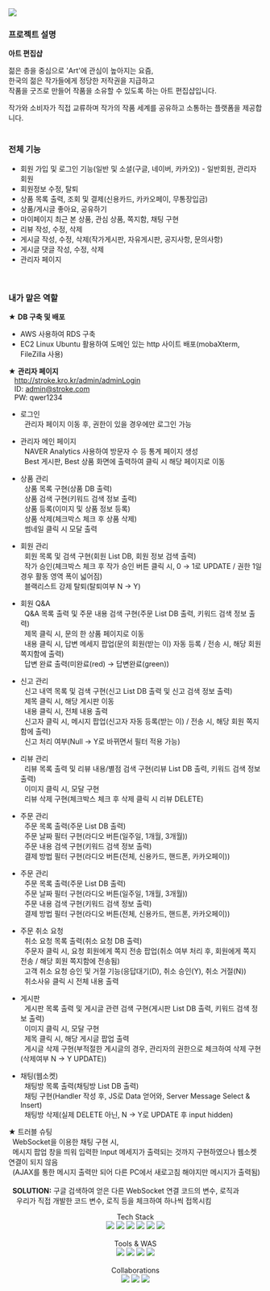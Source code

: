 <img src="https://capsule-render.vercel.app/api?type=waving&color=auto&height=200&section=header&text=art_stroke&fontSize=90" />

### 프로젝트 설명
**아트 편집샵**

젊은 층을 중심으로 'Art'에 관심이 높아지는 요즘,<br> 한국의 젊은 작가들에게 정당한 저작권을 지급하고<br> 
작품을 굿즈로 만들어 작품을 소유할 수 있도록 하는 아트 편집샵입니다.<br>

작가와 소비자가 직접 교류하며 작가의 작품 세계를 공유하고 소통하는 플랫폼을 제공합니다.
<br><br>

### 전체 기능
- 회원 가입 및 로그인 기능(일반 및 소셜(구글, 네이버, 카카오)) - 일반회원, 관리자 회원
- 회원정보 수정, 탈퇴
- 상품 목록 출력, 조회 및 결제(신용카드, 카카오페이, 무통장입금)
- 상품/게시글 좋아요, 공유하기
- 마이페이지 최근 본 상품, 관심 상품, 쪽지함, 채팅 구현
- 리뷰 작성, 수정, 삭제
- 게시글 작성, 수정, 삭제(작가게시판, 자유게시판, 공지사항, 문의사항)
- 게시글 댓글 작성, 수정, 삭제
- 관리자 페이지  
<br>

### 내가 맡은 역할
★ **DB 구축 및 배포** <br>
- AWS 사용하여 RDS 구축
- EC2 Linux Ubuntu 활용하여 도메인 있는 http 사이트 배포(mobaXterm, FileZilla 사용) <br>

★ **관리자 페이지** <br>
 &nbsp;&nbsp;   http://stroke.kro.kr/admin/adminLogin <br>
  &nbsp;&nbsp;  ID: admin@stroke.com <br>
 &nbsp;&nbsp;   PW: qwer1234
   
- 로그인 <br>
  &nbsp;&nbsp;관리자 페이지 이동 후, 권한이 있을 경우에만 로그인 가능 <br>
    
- 관리자 메인 페이지 <br>
  &nbsp;&nbsp;NAVER Analytics 사용하여 방문자 수 등 통계 페이지 생성<br>
  &nbsp;&nbsp;Best 게시판, Best 상품 화면에 출력하여 클릭 시 해당 페이지로 이동<br>
- 상품 관리 <br>
  &nbsp;&nbsp;상품 목록 구현(상품 DB 출력) <br>
  &nbsp;&nbsp;상품 검색 구현(키워드 검색 정보 출력) <br>
  &nbsp;&nbsp;상품 등록(이미지 및 상품 정보 등록) <br>
  &nbsp;&nbsp;상품 삭제(체크박스 체크 후 상품 삭제) <br>
  &nbsp;&nbsp;썸네일 클릭 시 모달 출력 <br>
- 회원 관리 <br>
  &nbsp;&nbsp;회원 목록 및 검색 구현(회원 List DB, 회원 정보 검색 출력) <br>
  &nbsp;&nbsp;작가 승인(체크박스 체크 후 작가 승인 버튼 클릭 시, 0 → 1로 UPDATE /
   권한 1일 경우 활동 영역 폭이 넓어짐) <br>
  &nbsp;&nbsp;블랙리스트 강제 탈퇴(탈퇴여부 N → Y) <br>

- 회원 Q&A <br>
  &nbsp;&nbsp;Q&A 목록 출력 및 주문 내용 검색 구현(주문 List DB 출력, 키워드 검색 정보 출력)<br>
  &nbsp;&nbsp;제목 클릭 시, 문의 한 상품 페이지로 이동<br>
  &nbsp;&nbsp;내용 클릭 시, 답변 메세지 팝업(문의 회원(받는 이) 자동 등록 / 전송 시, 해당 회원 쪽지함에 출력) <br>
  &nbsp;&nbsp;답변 완료 출력(미완료(red) → 답변완료(green)) <br>

- 신고 관리 <br>
  &nbsp;&nbsp;신고 내역 목록 및 검색 구현(신고 List DB 출력 및 신고 검색 정보 출력)<br>
  &nbsp;&nbsp;제목 클릭 시, 해당 게시판 이동<br>
  &nbsp;&nbsp;내용 클릭 시, 전체 내용 출력 <br>
  &nbsp;&nbsp;신고자 클릭 시, 메시지 팝업(신고자 자동 등록(받는 이) / 전송 시, 해당 회원 쪽지함에 출력) <br>
  &nbsp;&nbsp;신고 처리 여부(Null → Y로 바뀌면서 필터 적용 가능)<br>

- 리뷰 관리 <br>
  &nbsp;&nbsp;리뷰 목록 출력 및 리뷰 내용/별점 검색 구현(리뷰 List DB 출력, 키워드 검색 정보 출력)<br>
  &nbsp;&nbsp;이미지 클릭 시, 모달 구현 <br>
  &nbsp;&nbsp;리뷰 삭제 구현(체크박스 체크 후 삭제 클릭 시 리뷰 DELETE) <br> 

- 주문 관리 <br>
  &nbsp;&nbsp;주문 목록 출력(주문 List DB 출력)<br>
  &nbsp;&nbsp;주문 날짜 필터 구현(라디오 버튼(일주일, 1개월, 3개월))<br>
  &nbsp;&nbsp;주문 내용 검색 구현(키워드 검색 정보 출력) <br> 
  &nbsp;&nbsp;결제 방법 필터 구현(라디오 버튼(전체, 신용카드, 핸드폰, 카카오페이)) <br>
  
- 주문 관리 <br>
  &nbsp;&nbsp;주문 목록 출력(주문 List DB 출력)<br>
  &nbsp;&nbsp;주문 날짜 필터 구현(라디오 버튼(일주일, 1개월, 3개월))<br>
  &nbsp;&nbsp;주문 내용 검색 구현(키워드 검색 정보 출력) <br> 
  &nbsp;&nbsp;결제 방법 필터 구현(라디오 버튼(전체, 신용카드, 핸드폰, 카카오페이)) <br>
    
- 주문 취소 요청 <br>
  &nbsp;&nbsp;취소 요청 목록 출력(취소 요청 DB 출력)<br>
  &nbsp;&nbsp;주문자 클릭 시, 요청 회원에게 쪽지 전송 팝업(취소 여부 처리 후, 회원에게 쪽지 전송 / 해당 회원 쪽지함에 전송됨)<br>
  &nbsp;&nbsp;고객 취소 요청 승인 및 거절 기능(응답대기(D), 취소 승인(Y), 취소 거절(N)) <br> 
  &nbsp;&nbsp;취소사유 클릭 시 전체 내용 출력<br>
  
- 게시판 <br>
  &nbsp;&nbsp;게시판 목록 출력 및 게시글 관련 검색 구현(게시판 List DB 출력, 키워드 검색 정보 출력)<br>
  &nbsp;&nbsp;이미지 클릭 시, 모달 구현<br>
  &nbsp;&nbsp;제목 클릭 시, 해당 게시글 팝업 출력 <br> 
  &nbsp;&nbsp;게시글 삭제 구현(부적절한 게시글의 경우, 관리자의 권한으로 체크하여 삭제 구현(삭제여부 N → Y UPDATE))<br>
  
- 채팅(웹소켓) <br>
  &nbsp;&nbsp;채팅방 목록 출력(채팅방 List DB 출력)<br>
  &nbsp;&nbsp;채팅 구현(Handler 작성 후, JS로 Data 얻어와, Server Message Select & Insert)<br>
  &nbsp;&nbsp;채팅방 삭제(실제 DELETE 아닌, N → Y로 UPDATE 후 input hidden) <br>  
  
★ 트러블 슈팅 <br>
  &nbsp;&nbsp;WebSocket을 이용한 채팅 구현 시, <br>
  &nbsp;&nbsp;메시지 팝업 창을 띄워 입력한 Input 메세지가 출력되는 것까지 구현하였으나 웹소켓 연결이 되지 않음 <br>
  &nbsp;&nbsp;(AJAX를 통한 메시지 출력만 되어 다른 PC에서 새로고침 해야지만 메시지가 출력됨) <br><br>
  &nbsp;&nbsp;**SOLUTION:** 구글 검색하여 얻은 다른 WebSocket 연결 코드의 변수, 로직과<br>
  &nbsp;&nbsp;&nbsp;&nbsp;우리가 직접 개발한 코드 변수, 로직 등을 체크하여 하나씩 접목시킴<br>  
  



<div align="center">
    <div align="center">
    Tech Stack<br>
</div>
   <img src="https://img.shields.io/badge/Java-007396?style=flat&logo=Java&logoColor=white" />
   <img src="https://img.shields.io/badge/HTML5-E34F26?style=flat&logo=HTML5&logoColor=white" />
   <img src="https://img.shields.io/badge/CSS3-1572B6?style=flat&logo=CSS3&logoColor=white" />
   <img src="https://img.shields.io/badge/javascript-F7DF1E?style=flat&logo=javascript&logoColor=white" />
  <img src="https://img.shields.io/badge/Oracle SQL-F80000?style=flat&logo=oracle&logoColor=white" />
  <img src="https://img.shields.io/badge/jQuery-0769AD?style=flat&logo=jquery&logoColor=white" />
</div>
<br>
<div align="center">
    <div align="center">
    Tools & WAS <br>
</div>
<div align="center">
    <img src="https://img.shields.io/badge/Spring-6DB33F?style=flat&logo=spring&logoColor=white" />
    <img src="https://img.shields.io/badge/eclipseIDE-2C2255?style=flat&logo=eclipseide&logoColor=white" />
    <img src="https://img.shields.io/badge/Visual Studio Code-007ACC?style=flat&logo=visualstudiocode&logoColor=white" />
    <img src="https://img.shields.io/badge/Apache&nbsp;Tomcat-F8DC75?style=flat&logo=apachetomcat&logoColor=black" />
</div>
<br>
<div align="center">
  <div align="center">
  Collaborations<br>
</div>
<div align="center">
    <img src="https://img.shields.io/badge/GitHub-181717?style=flat&logo=github&logoColor=white" />
    <img src="https://img.shields.io/badge/amazon AWS-232F3E?style=flat&logo=amazonaws&logoColor=white" />
    <img src="https://img.shields.io/badge/Maven-C71A36?style=flat&logo=apachemaven&logoColor=white" />
</div>
